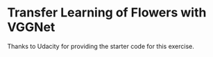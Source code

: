 # Transfer Learning of Flowers with VGGNet

Thanks to Udacity for providing the starter code for this exercise. 


